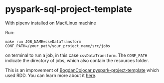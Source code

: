 # pyspark-sql-project-template

With pipenv installed on Mac/Linux machine

Run:

`make run JOB_NAME=csvDataTransform CONF_PATH=/your_path/your_project_name/src/jobs `

on terminal to run a job, in this case `csvDataTransform`. The `CONF_PATH` indicate the directory
of jobs, which also contain the resources folder.

This is an improvement of [BogdanCojocar pyspark-project-template](https://github.com/BogdanCojocar/medium-articles/tree/master/pyspark-project-template) which used RDD. You can learn more about it [here](https://towardsdatascience.com/how-to-setup-the-pyspark-environment-for-development-with-good-software-engineering-practices-5fb457433a86).
